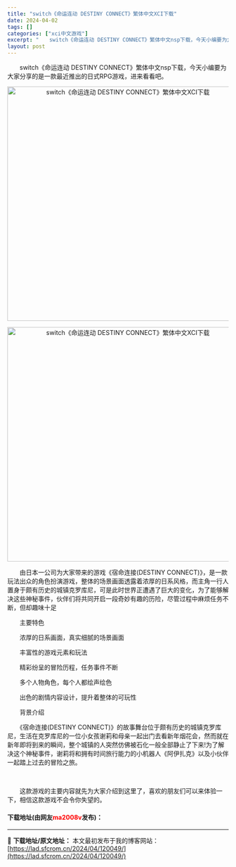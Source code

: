 ```yaml
---
title: "switch《命运连动 DESTINY CONNECT》繁体中文XCI下载"
date: 2024-04-02
tags: []
categories: ["xci中文游戏"]
excerpt: "　　switch《命运连动 DESTINY CONNECT》繁体中文nsp下载，今天小编要为大家分享的是一款最近推出的日式RPG游戏，进来看看吧。 　　由日本一公司为大家带来的游戏《宿命连接(DESTINY CONNECT)》，是一款玩法出众的角色扮演游戏，整体的场景画面透露着浓厚的日系风格，而主角&hellip;"
layout: post
---
```


 <p>　　switch《命运连动 DESTINY CONNECT》繁体中文nsp下载，今天小编要为大家分享的是一款最近推出的日式RPG游戏，进来看看吧。</p> <p align="center"><img border="0" src="https://lad.sfcrom.cn/wp-content/uploads/2024/04/20240401_660b40d9c8159.webp" width="533" alt="switch《命运连动 DESTINY CONNECT》繁体中文XCI下载" /></p> <p align="center"><img border="0" src="https://lad.sfcrom.cn/wp-content/uploads/2024/04/20240401_660b40daa69ce.webp" width="533" alt="switch《命运连动 DESTINY CONNECT》繁体中文XCI下载" /></p> <p>　　由日本一公司为大家带来的游戏《宿命连接(DESTINY CONNECT)》，是一款玩法出众的角色扮演游戏，整体的场景画面透露着浓厚的日系风格，而主角一行人置身于颇有历史的城镇克罗库尼，可是此时世界正遭遇了巨大的变化，为了能够解决这些神秘事件，伙伴们将共同开启一段奇妙有趣的历险，尽管过程中麻烦任务不断，但却趣味十足</p> <p>　　主要特色</p> <p>　　浓厚的日系画面，真实细腻的场景画面</p> <p>　　丰富性的游戏元素和玩法</p> <p>　　精彩纷呈的冒险历程，任务事件不断</p> <p>　　多个人物角色，每个人都绘声绘色</p> <p>　　出色的剧情内容设计，提升着整体的可玩性</p> <p>　　背景介绍</p> <p>　　《宿命连接(DESTINY CONNECT)》的故事舞台位于颇有历史的城镇克罗库尼，生活在克罗库尼的一位小女孩谢莉和母亲一起出门去看新年烟花会，然而就在新年即将到来的瞬间，整个城镇的人突然仿佛被石化一般全部静止了下来!为了解决这个神秘事件，谢莉将和拥有时间旅行能力的小机器人《阿伊扎克》以及小伙伴一起踏上过去的冒险之旅。</p> <p>&nbsp;</p> <p>　　这款游戏的主要内容就先为大家介绍到这里了，喜欢的朋友们可以来体验一下，相信这款游戏不会令你失望的。</p> <p><h4>下载地址(由网友<font color="red">ma2008v</font>发布)：</h4></p> 

---
📖 **下载地址/原文地址：** 本文最初发布于我的博客网站：[https://lad.sfcrom.cn/2024/04/120049/](https://lad.sfcrom.cn/2024/04/120049/)
